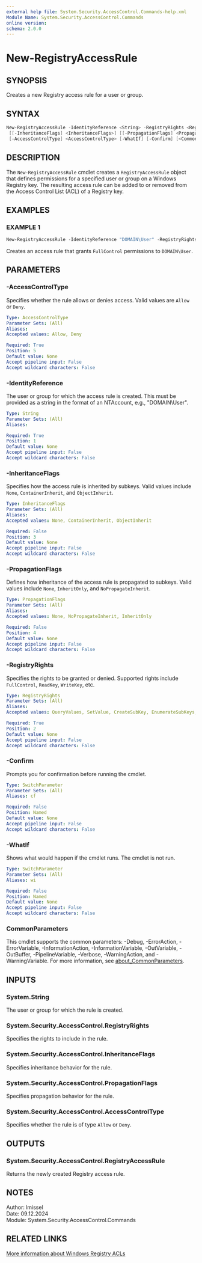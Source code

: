 ```yaml
---
external help file: System.Security.AccessControl.Commands-help.xml
Module Name: System.Security.AccessControl.Commands
online version:
schema: 2.0.0
---
```


# New-RegistryAccessRule

## SYNOPSIS

Creates a new Registry access rule for a user or group.

## SYNTAX

```powershell
New-RegistryAccessRule -IdentityReference <String> -RegistryRights <RegistryRights>
 [[-InheritanceFlags] <InheritanceFlags>] [[-PropagationFlags] <PropagationFlags>]
 [-AccessControlType] <AccessControlType> [-WhatIf] [-Confirm] [<CommonParameters>]
```

## DESCRIPTION

The `New-RegistryAccessRule` cmdlet creates a `RegistryAccessRule` object that defines permissions for a specified user or group
on a Windows Registry key.
The resulting access rule can be added to or removed from the Access Control List (ACL) of a Registry key.

## EXAMPLES

### EXAMPLE 1

```powershell
New-RegistryAccessRule -IdentityReference "DOMAIN\User" -RegistryRights FullControl -InheritanceFlags None -PropagationFlags None -AccessControlType Allow
```

Creates an access rule that grants `FullControl` permissions to `DOMAIN\User`.

## PARAMETERS

### -AccessControlType

Specifies whether the rule allows or denies access.
Valid values are `Allow` or `Deny`.

```yaml
Type: AccessControlType
Parameter Sets: (All)
Aliases:
Accepted values: Allow, Deny

Required: True
Position: 5
Default value: None
Accept pipeline input: False
Accept wildcard characters: False
```

### -IdentityReference

The user or group for which the access rule is created.
This must be provided as a string in the format of an NTAccount, e.g., "DOMAIN\User".

```yaml
Type: String
Parameter Sets: (All)
Aliases:

Required: True
Position: 1
Default value: None
Accept pipeline input: False
Accept wildcard characters: False
```

### -InheritanceFlags

Specifies how the access rule is inherited by subkeys.
Valid values include `None`, `ContainerInherit`, and `ObjectInherit`.

```yaml
Type: InheritanceFlags
Parameter Sets: (All)
Aliases:
Accepted values: None, ContainerInherit, ObjectInherit

Required: False
Position: 3
Default value: None
Accept pipeline input: False
Accept wildcard characters: False
```

### -PropagationFlags

Defines how inheritance of the access rule is propagated to subkeys.
Valid values include `None`, `InheritOnly`, and `NoPropagateInherit`.

```yaml
Type: PropagationFlags
Parameter Sets: (All)
Aliases:
Accepted values: None, NoPropagateInherit, InheritOnly

Required: False
Position: 4
Default value: None
Accept pipeline input: False
Accept wildcard characters: False
```

### -RegistryRights

Specifies the rights to be granted or denied.
Supported rights include `FullControl`, `ReadKey`, `WriteKey`, etc.

```yaml
Type: RegistryRights
Parameter Sets: (All)
Aliases:
Accepted values: QueryValues, SetValue, CreateSubKey, EnumerateSubKeys, Notify, CreateLink, Delete, ReadPermissions, WriteKey, ExecuteKey, ReadKey, ChangePermissions, TakeOwnership, FullControl

Required: True
Position: 2
Default value: None
Accept pipeline input: False
Accept wildcard characters: False
```

### -Confirm

Prompts you for confirmation before running the cmdlet.

```yaml
Type: SwitchParameter
Parameter Sets: (All)
Aliases: cf

Required: False
Position: Named
Default value: None
Accept pipeline input: False
Accept wildcard characters: False
```

### -WhatIf

Shows what would happen if the cmdlet runs.
The cmdlet is not run.

```yaml
Type: SwitchParameter
Parameter Sets: (All)
Aliases: wi

Required: False
Position: Named
Default value: None
Accept pipeline input: False
Accept wildcard characters: False
```

### CommonParameters

This cmdlet supports the common parameters: -Debug, -ErrorAction, -ErrorVariable, -InformationAction, -InformationVariable, -OutVariable, -OutBuffer, -PipelineVariable, -Verbose, -WarningAction, and -WarningVariable. For more information, see [about_CommonParameters](http://go.microsoft.com/fwlink/?LinkID=113216).

## INPUTS

### System.String

The user or group for which the rule is created.

### System.Security.AccessControl.RegistryRights

Specifies the rights to include in the rule.

### System.Security.AccessControl.InheritanceFlags

Specifies inheritance behavior for the rule.

### System.Security.AccessControl.PropagationFlags

Specifies propagation behavior for the rule.

### System.Security.AccessControl.AccessControlType

Specifies whether the rule is of type `Allow` or `Deny`.

## OUTPUTS

### System.Security.AccessControl.RegistryAccessRule

Returns the newly created Registry access rule.

## NOTES

Author: lmissel\
Date: 09.12.2024\
Module: System.Security.AccessControl.Commands

## RELATED LINKS

[More information about Windows Registry ACLs](https://docs.microsoft.com/en-us/windows/win32/sysinfo/registry-security-and-access-rights)
